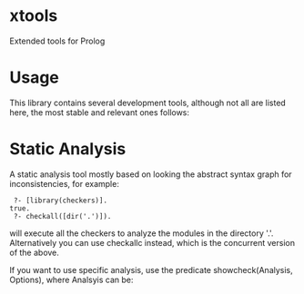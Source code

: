 xtools
======

Extended tools for Prolog

Usage
=====

This library contains several development tools, although not all are listed here, the most stable and relevant ones follows:

Static Analysis
===============
A static analysis tool mostly based on looking the abstract syntax graph for inconsistencies, for example:

```
 ?- [library(checkers)].
true.
 ?- checkall([dir('.')]).
```

will execute all the checkers to analyze the modules in the directory '.'. Alternatively you can use checkallc instead, which is the concurrent version of the above.

If you want to use specific analysis, use the predicate showcheck(Analysis, Options), where Analsyis can be:
